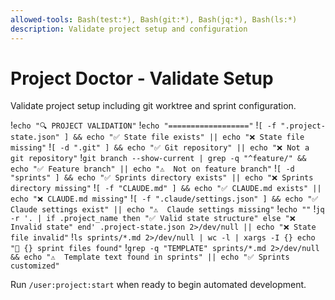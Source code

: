 ```yaml
---
allowed-tools: Bash(test:*), Bash(git:*), Bash(jq:*), Bash(ls:*)
description: Validate project setup and configuration
---
```


# Project Doctor - Validate Setup

Validate project setup including git worktree and sprint configuration.

!`echo "🔍 PROJECT VALIDATION"`
!`echo "=================="`
!`[ -f ".project-state.json" ] && echo "✅ State file exists" || echo "❌ State file missing"`
!`[ -d ".git" ] && echo "✅ Git repository" || echo "❌ Not a git repository"`
!`git branch --show-current | grep -q "^feature/" && echo "✅ Feature branch" || echo "⚠️  Not on feature branch"`
!`[ -d "sprints" ] && echo "✅ Sprints directory exists" || echo "❌ Sprints directory missing"`
!`[ -f "CLAUDE.md" ] && echo "✅ CLAUDE.md exists" || echo "❌ CLAUDE.md missing"`
!`[ -f ".claude/settings.json" ] && echo "✅ Claude settings exist" || echo "⚠️  Claude settings missing"`
!`echo ""`
!`jq -r '. | if .project_name then "✅ Valid state structure" else "❌ Invalid state" end' .project-state.json 2>/dev/null || echo "❌ State file invalid"`
!`ls sprints/*.md 2>/dev/null | wc -l | xargs -I {} echo "📁 {} sprint files found"`
!`grep -q "TEMPLATE" sprints/*.md 2>/dev/null && echo "⚠️  Template text found in sprints" || echo "✅ Sprints customized"`

Run `/user:project:start` when ready to begin automated development.